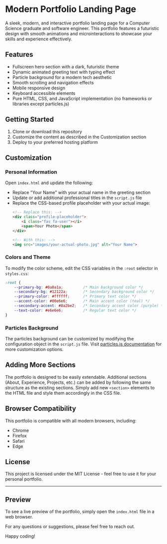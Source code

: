# Modern Portfolio Landing Page

A sleek, modern, and interactive portfolio landing page for a Computer Science graduate and software engineer. This portfolio features a futuristic design with smooth animations and microinteractions to showcase your skills and experience effectively.

## Features

- Fullscreen hero section with a dark, futuristic theme
- Dynamic animated greeting text with typing effect
- Particle background for a modern tech aesthetic
- Smooth scrolling and navigation effects
- Mobile responsive design
- Keyboard accessible elements
- Pure HTML, CSS, and JavaScript implementation (no frameworks or libraries except particles.js)

## Getting Started

1. Clone or download this repository
2. Customize the content as described in the Customization section
3. Deploy to your preferred hosting platform

## Customization

### Personal Information

Open `index.html` and update the following:

- Replace "Your Name" with your actual name in the greeting section
- Update or add additional professional titles in the `script.js` file
- Replace the CSS-based profile placeholder with your actual image:
  ```html
  <!-- Replace this: -->
  <div class="profile-placeholder">
      <i class="fas fa-user"></i>
      <span>Your Photo</span>
  </div>
  
  <!-- With this: -->
  <img src="images/your-actual-photo.jpg" alt="Your Name">
  ```

### Colors and Theme

To modify the color scheme, edit the CSS variables in the `:root` selector in `styles.css`:

```css
:root {
    --primary-bg: #0a0a1a;         /* Main background color */
    --secondary-bg: #12122a;       /* Secondary background color */
    --primary-color: #ffffff;      /* Primary text color */
    --accent-color: #00e6e6;       /* Main accent color (teal) */
    --secondary-accent: #8a2be2;   /* Secondary accent color (purple) */
    --text-color: #e6e6e6;         /* Regular text color */
}
```

### Particles Background

The particles background can be customized by modifying the configuration object in the `script.js` file. Visit [particles.js documentation](https://github.com/VincentGarreau/particles.js/) for more customization options.

## Adding More Sections

The portfolio is designed to be easily extendable. Additional sections (About, Experience, Projects, etc.) can be added by following the same structure as the existing sections. Simply add new `<section>` elements to the HTML file and style them accordingly in the CSS file.

## Browser Compatibility

This portfolio is compatible with all modern browsers, including:
- Chrome
- Firefox
- Safari
- Edge

## License

This project is licensed under the MIT License - feel free to use it for your personal portfolio.

---

## Preview

To see a live preview of the portfolio, simply open the `index.html` file in a web browser.

For any questions or suggestions, please feel free to reach out.

Happy coding! 
